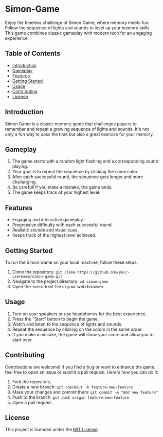 # Simon-Game

Enjoy the timeless challenge of Simon Game, where memory meets fun. Follow the sequence of lights and sounds to level up your memory skills. This game combines classic gameplay with modern tech for an engaging experience.

## Table of Contents
- [Introduction](#introduction)
- [Gameplay](#gameplay)
- [Features](#features)
- [Getting Started](#getting-started)
- [Usage](#usage)
- [Contributing](#contributing)
- [License](#license)

## Introduction

Simon Game is a classic memory game that challenges players to remember and repeat a growing sequence of lights and sounds. It's not only a fun way to pass the time but also a great exercise for your memory.

## Gameplay

1. The game starts with a random light flashing and a corresponding sound playing.
2. Your goal is to repeat the sequence by clicking the same color.
3. After each successful round, the sequence gets longer and more challenging.
4. Be careful! If you make a mistake, the game ends.
5. The game keeps track of your highest level.

## Features

- Engaging and interactive gameplay.
- Progressive difficulty with each successful round.
- Realistic sounds and visual cues.
- Keeps track of the highest level achieved.

## Getting Started

To run the Simon Game on your local machine, follow these steps:

1. Clone the repository: `git clone https://github.com/your-username/simon-game.git`
2. Navigate to the project directory: `cd simon-game`
3. Open the `index.html` file in your web browser.

## Usage

1. Turn on your speakers or use headphones for the best experience.
2. Press the "Start" button to begin the game.
3. Watch and listen to the sequence of lights and sounds.
4. Repeat the sequence by clicking on the colors in the same order.
5. If you make a mistake, the game will show your score and allow you to start over.

## Contributing

Contributions are welcome! If you find a bug or want to enhance the game, feel free to open an issue or submit a pull request. Here's how you can do it:

1. Fork the repository.
2. Create a new branch: `git checkout -b feature-new-feature`
3. Make your changes and commit them: `git commit -m "Add new feature"`
4. Push to the branch: `git push origin feature-new-feature`
5. Open a pull request.

## License

This project is licensed under the [MIT License](LICENSE).
